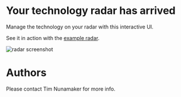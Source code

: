 # Your technology radar has arrived

Manage the technology on your radar with this interactive UI.

See it in action with the [example radar](http://tnunamak.github.io/tech-radar/dist).

![radar screenshot](https://raw.github.com/tnunamak/tech-radar/master/radar.png)

# Authors

Please contact Tim Nunamaker for more info.